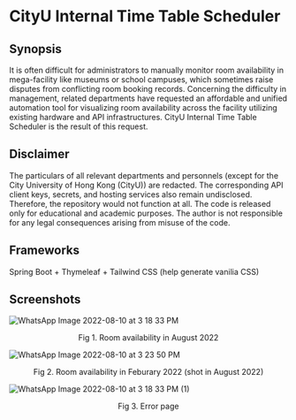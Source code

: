 # CityU Internal Time Table Scheduler

## Synopsis
It is often difficult for administrators to manually monitor room availability in mega-facility like museums or school campuses, which sometimes raise disputes from conflicting room booking records. Concerning the difficulty in management, related departments have requested an affordable and unified automation tool for visualizing room availability across the facility utilizing existing hardware and API infrastructures. CityU Internal Time Table Scheduler is the result of this request.

## Disclaimer
The particulars of all relevant departments and personnels (except for the City University of Hong Kong (CityU)) are redacted. The corresponding API client keys, secrets, and hosting services also remain undisclosed. Therefore, the repository would not function at all. The code is released only for educational and academic purposes. The author is not responsible for any legal consequences arising from misuse of the code.

## Frameworks
Spring Boot + Thymeleaf + Tailwind CSS (help generate vanilia CSS)

## Screenshots
![WhatsApp Image 2022-08-10 at 3 18 33 PM](https://user-images.githubusercontent.com/61784292/184594562-3a07fb6d-ee40-45af-a238-fd46c9fe82e9.jpeg)
<div align="center">Fig 1. Room availability in August 2022</div>

![WhatsApp Image 2022-08-10 at 3 23 50 PM](https://user-images.githubusercontent.com/61784292/184594378-5ddf9aad-c483-4d4a-a299-173779d760bd.jpeg)
<div align="center">Fig 2. Room availability in Feburary 2022 (shot in August 2022)</div>

![WhatsApp Image 2022-08-10 at 3 18 33 PM (1)](https://user-images.githubusercontent.com/61784292/184596805-495ed29d-ad07-4196-afe3-286ca9cc604c.jpeg)
<div align="center">Fig 3. Error page</div>

##
